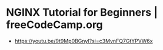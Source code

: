 # NGINX Tutorial for Beginners | freeCodeCamp.org

- https://youtu.be/9t9Mp0BGnyI?si=c3MvnFQ7GtYPVW6x
